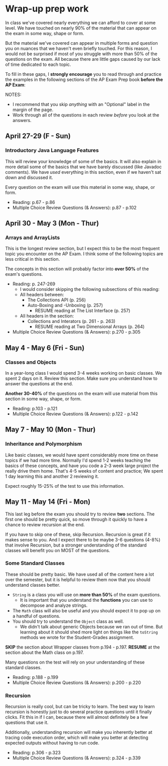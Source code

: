 # Wrap-up prep work
In class we've covered nearly everything we can afford to cover at some level. We have touched on nearly 90% of the material that can appear on the exam in some way, shape or form.

But the material we've covered can appear in multiple forms and question you on nuances that we haven't even briefly touched. For this reason, I would not be surprised if most of you struggle with more than 50% of the questions on the exam. All because there are little gaps caused by our lack of time dedicated to each topic.

To fill in these gaps, I **strongly encourage** you to read through and practice the examples in the following sections of the AP Exam Prep book **before the AP Exam**:

NOTES: 
* I recommend that you skip _anything_ with an "Optional" label in the margin of the page.
* Work through all of the questions in each review _before_ you look at the answers.

## April 27-29 (F - Sun)
### Introductory Java Language Features
This will review your knowledge of some of the basics. It will also explain in more detail some of the basics that we have barely discussed (like Javadoc comments). We have _used_ everything in this section, even if we haven't sat down and discussed it.

Every question on the exam will use this material in some way, shape, or form.

* Reading: p.67 - p.86
* Multiple Choice Review Questions (& Answers): p.87 - p.102


## April 30 - May 3 (Mon - Thur)
### Arrays and ArrayLists
This is the longest review section, but I expect this to be the most frequent topic you encounter on the AP Exam. I think some of the following topics are less critical in this section.

The concepts in this section will probably factor into **over 50%** of the exam's questions.

* Reading: p. 247-269
    * I would consider skipping the following subsections of this reading:
    * All headers between:
        * The Collections API (p. 256)
        * Auto-Boxing and -Unboxing (p. 257)
            * RESUME reading at The List<E> Interface (p. 257)
    * All headers in the section:
        * Collections and Interators (p. 261 - p. 263)
            * RESUME reading at Two Dimensional Arrays (p. 264)
* Multiple Choice Review Questions (& Answers): p.270 - p.305


## May 4 - May 6 (Fri - Sun)
### Classes and Objects
In a year-long class I would spend 3-4 weeks working on basic classes. We spent 2 days on it. Review this section. Make sure you understand how to answer the questions at the end.

**Another 30-40%** of the questions on the exam will use material from this section in some way, shape, or form.

* Reading: p.103 - p.121
* Multiple Choice Review Questions (& Answers): p.122 - p.142


## May 7 - May 10 (Mon - Thur)
### Inheritance and Polymorphism
Like basic classes, we would have spent considerably more time on these topics if we had more time. Normally I'd spend 1-2 weeks teaching the basics of these concepts, and have you code a 2-3 week large project the really drive them home. That's 4-5 weeks of content and practice; We spent 1 day learning this and another 2 reviewing it.

Expect roughly 15-25% of the test to use this information. 

## May 11 - May 14 (Fri - Mon)
This last leg before the exam you should try to review **two** sections. The first one should be pretty quick, so move through it quickly to have a chance to review recursion at the end. 

If you have to skip one of these, skip Recursion. Recursion is great if it makes sense to you. And I expect there to be maybe 3-6 questions (4-8%) that involve Recursion, but a stronger understanding of the standard classes will benefit you on MOST of the questions.

### Some Standard Classes
These should be pretty basic. We have used all of the content here a lot over the semester, but it is helpful to review them now that you should understand classes better.

* `String` is a class you will use on **more than 50%** of the exam questions. 
    * It is important that you understand the **functions** you can use to decompose and analyze strings. 
* The `Math` class will also be useful and you should expect it to pop up on a handful of questions. 
* You should try to understand the `Object` class as well. 
    * We didn't talk about generic Objects because we ran out of time. But learning about it should shed more light on things like the `toString` methods we wrote for the Student-Grades assignment.

**SKIP** the section about Wrapper classes from p.194 - p.197.
**RESUME** at the section about the Math class on p.197.

Many questions on the test will rely on your understanding of these standard classes.

* Reading: p.188 - p.199
* Multiple Choice Review Questions (& Answers): p.200 - p.220

### Recursion
Recursion is really cool, but can be tricky to learn. The best way to learn recursion is honestly just to do several practice questions until it finally clicks. Fit this in if I can, because there will almost definitely be a few questions that use it.

Additionally, understanding recursion will make you inherently better at tracing code execution order, which will make you better at detecting expected outputs without having to run code.

* Reading: p.306 - p.323
* Multiple Choice Review Questions (& Answers): p.324 - p.339
